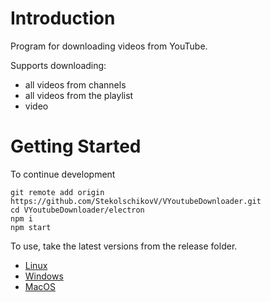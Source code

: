 # Introduction

Program for downloading videos from YouTube.

Supports downloading:
* all videos from channels
* all videos from the playlist
* video


# Getting Started

To continue development

```
git remote add origin https://github.com/StekolschikovV/VYoutubeDownloader.git
cd VYoutubeDownloader/electron
npm i
npm start
```

To use, take the latest versions from the release folder.

* [Linux](https://raw.githubusercontent.com/StekolschikovV/VYoutubeDownloader/master/release/VYD.AppImage)
* [Windows](https://raw.githubusercontent.com/StekolschikovV/VYoutubeDownloader/master/release/VYD.exe)
* [MacOS](https://raw.githubusercontent.com/StekolschikovV/VYoutubeDownloader/master/release/VYD.dmg)


